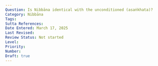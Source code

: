 ```yaml
---
Question: Is Nibbāna identical with the unconditioned (asaṅkhata)?
Category: Nibbāna
Tags:
Sutta References:
Date Entered: March 17, 2025
Last Revised:
Review Status: Not started
Level: 
Priority: 
Number: 
Draft: true
---
```

